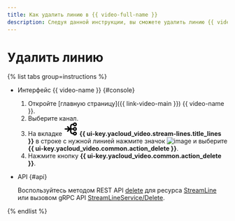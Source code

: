 ```yaml
---
title: Как удалить линию в {{ video-full-name }}
description: Следуя данной инструкции, вы сможете удалить линию {{ video-full-name }}.
---
```


# Удалить линию

{% list tabs group=instructions %}

- Интерфейс {{ video-name }} {#console}

  1. Откройте [главную страницу]({{ link-video-main }}) {{ video-name }}.
  1. Выберите канал.
  1. На вкладке ![image](../../../_assets/console-icons/branches-right-arrow-right.svg) **{{ ui-key.yacloud_video.stream-lines.title_lines }}** в строке с нужной линией нажмите значок ![image](../../../_assets/console-icons/ellipsis.svg) и выберите **{{ ui-key.yacloud_video.common.action_delete }}**.
  1. Нажмите кнопку **{{ ui-key.yacloud_video.common.action_delete }}**.

- API {#api}

  Воспользуйтесь методом REST API [delete](../../api-ref/StreamLine/delete.md) для ресурса [StreamLine](../../api-ref/StreamLine/index.md) или вызовом gRPC API [StreamLineService/Delete](../../api-ref/grpc/StreamLine/delete.md).

{% endlist %}